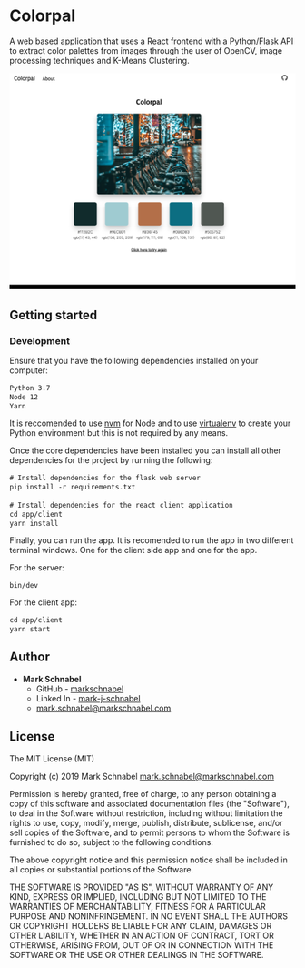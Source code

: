 # Colorpal

A web based application that uses a React frontend with a Python/Flask API to extract color palettes from images through the user of OpenCV, image processing techniques and K-Means Clustering. 

![image](./Colorpal.png)

## Getting started

### Development

Ensure that you have the following dependencies installed on your computer:
```
Python 3.7
Node 12
Yarn
```

It is reccomended to use [nvm](https://github.com/nvm-sh/nvm) for Node and to use [virtualenv](https://pypi.org/project/virtualenv/) to create your Python environment but this is not required by any means.

Once the core dependencies have been installed you can install all other dependencies for the project by running the following:

```
# Install dependencies for the flask web server
pip install -r requirements.txt

# Install dependencies for the react client application
cd app/client
yarn install
```

Finally, you can run the app. It is recomended to run the app in two different terminal windows. One for the client side app and one for the app.

For the server:
```
bin/dev
```

For the client app:
```
cd app/client
yarn start
```

## Author
* **Mark Schnabel**
    * GitHub - [markschnabel](https://github.com/markschnabel)
    * Linked In - [mark-j-schnabel](https://github.com/markschnabel)
    * [mark.schnabel@markschnabel.com](mailto:mark.schnabel@markschnabel.com)

## License

The MIT License (MIT)

Copyright (c) 2019 Mark Schnabel <mark.schnabel@markschnabel.com>

Permission is hereby granted, free of charge, to any person obtaining a copy of this software and associated documentation files (the "Software"), to deal in the Software without restriction, including without limitation the rights to use, copy, modify, merge, publish, distribute, sublicense, and/or sell copies of the Software, and to permit persons to whom the Software is furnished to do so, subject to the following conditions:

The above copyright notice and this permission notice shall be included in all copies or substantial portions of the Software.

THE SOFTWARE IS PROVIDED "AS IS", WITHOUT WARRANTY OF ANY KIND, EXPRESS OR IMPLIED, INCLUDING BUT NOT LIMITED TO THE WARRANTIES OF MERCHANTABILITY, FITNESS FOR A PARTICULAR PURPOSE AND NONINFRINGEMENT. IN NO EVENT SHALL THE AUTHORS OR COPYRIGHT HOLDERS BE LIABLE FOR ANY CLAIM, DAMAGES OR OTHER LIABILITY, WHETHER IN AN ACTION OF CONTRACT, TORT OR OTHERWISE, ARISING FROM, OUT OF OR IN CONNECTION WITH THE SOFTWARE OR THE USE OR OTHER DEALINGS IN THE SOFTWARE.
